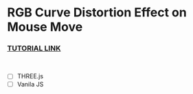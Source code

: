# RGB Curve Distortion Effect on Mouse Move

### [TUTORIAL LINK](https://youtu.be/V8GnInBUMLo)

<br>

- [ ] THREE.js
- [ ] Vanila JS
